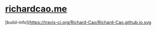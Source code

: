 # [richardcao.me](http://richardcao.me/)

[build-info](https://travis-ci.org/Richard-Cao/Richard-Cao.github.io.svg
